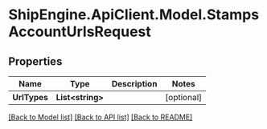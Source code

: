 # ShipEngine.ApiClient.Model.StampsAccountUrlsRequest
## Properties

Name | Type | Description | Notes
------------ | ------------- | ------------- | -------------
**UrlTypes** | **List&lt;string&gt;** |  | [optional] 

[[Back to Model list]](../README.md#documentation-for-models) [[Back to API list]](../README.md#documentation-for-api-endpoints) [[Back to README]](../README.md)

